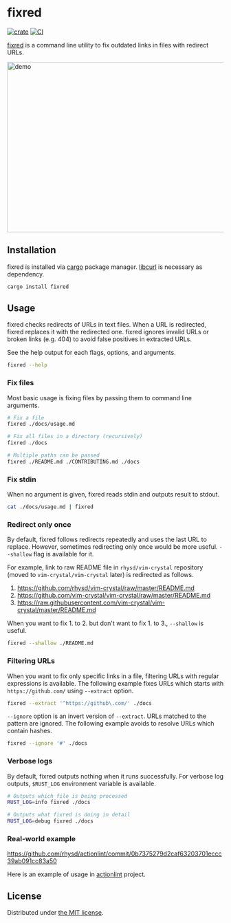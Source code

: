 fixred
======
[![crate][crates-io-badge]][crates-io]
[![CI][ci-badge]][ci]

[fixred][repo] is a command line utility to fix outdated links in files with redirect URLs.

<img src="https://github.com/rhysd/ss/raw/master/fixred/main.gif" alt="demo" width="590" height="396" />

## Installation

fixred is installed via [cargo][] package manager. [libcurl][] is necessary as dependency.

```sh
cargo install fixred
```

## Usage

fixred checks redirects of URLs in text files. When a URL is redirected, fixred replaces it with the redirected one.
fixred ignores invalid URLs or broken links (e.g. 404) to avoid false positives in extracted URLs.

See the help output for each flags, options, and arguments.

```sh
fixred --help
```

### Fix files

Most basic usage is fixing files by passing them to command line arguments.

```sh
# Fix a file
fixred ./docs/usage.md

# Fix all files in a directory (recursively)
fixred ./docs

# Multiple paths can be passed
fixred ./README.md ./CONTRIBUTING.md ./docs
```

### Fix stdin

When no argument is given, fixred reads stdin and outputs result to stdout.

```sh
cat ./docs/usage.md | fixred
```

### Redirect only once

By default, fixred follows redirects repeatedly and uses the last URL to replace. However, sometimes redirecting only
once would be more useful. `--shallow` flag is available for it.

For example, link to raw README file in `rhysd/vim-crystal` repository (moved to `vim-crystal/vim-crystal` later) is
redirected as follows.

1. https://github.com/rhysd/vim-crystal/raw/master/README.md
2. https://github.com/vim-crystal/vim-crystal/raw/master/README.md
3. https://raw.githubusercontent.com/vim-crystal/vim-crystal/master/README.md

When you want to fix 1. to 2. but don't want to fix 1. to 3., `--shallow` is useful.

```sh
fixred --shallow ./README.md
```

### Filtering URLs

When you want to fix only specific links in a file, filtering URLs with regular expressions is available. The following
example fixes URLs which starts with `https://github.com/` using `--extract` option.

```sh
fixred --extract '^https://github\.com/' ./docs
```

`--ignore` option is an invert version of `--extract`. URLs matched to the pattern are ignored. The following example
avoids to resolve URLs which contain hashes.

```sh
fixred --ignore '#' ./docs
```

### Verbose logs

By default, fixred outputs nothing when it runs successfully. For verbose log outputs, `$RUST_LOG` environment variable
is available.

```sh
# Outputs which file is being processed
RUST_LOG=info fixred ./docs

# Outputs what fixred is doing in detail
RUST_LOG=debug fixred ./docs
```

### Real-world example

https://github.com/rhysd/actionlint/commit/0b7375279d2caf63203701eccc39ab091cc83a50

Here is an example of usage in [actionlint][] project.

## License

Distributed under [the MIT license](./LICENSE.txt).

[repo]: https://github.com/rhysd/fixred
[cargo]: https://doc.rust-lang.org/cargo/
[libcurl]: https://curl.se/libcurl/
[ci]: https://github.com/rhysd/fixred/actions/workflows/ci.yaml
[ci-badge]: https://github.com/rhysd/fixred/actions/workflows/ci.yaml/badge.svg
[crates-io]: https://crates.io/crates/fixred
[crates-io-badge]: https://img.shields.io/crates/v/fixred.svg
[actionlint]: https://github.com/rhysd/actionlint
